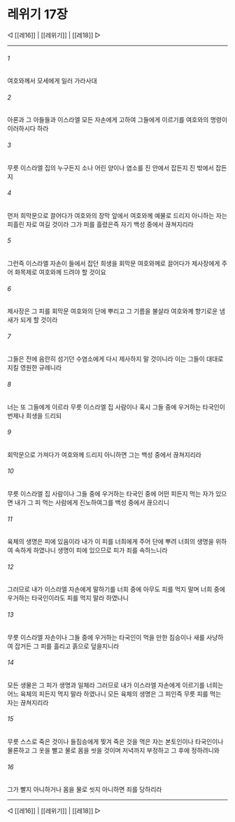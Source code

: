 # 레위기 17장

◁ [[레16]] | [[레위기]] | [[레18]] ▷
***

###### 1
여호와께서 모세에게 일러 가라사대

###### 2
아론과 그 아들들과 이스라엘 모든 자손에게 고하여 그들에게 이르기를 여호와의 명령이 이러하시다 하라

###### 3
무릇 이스라엘 집의 누구든지 소나 어린 양이나 염소를 진 안에서 잡든지 진 밖에서 잡든지

###### 4
먼저 희막문으로 끌어다가 여호와의 장막 앞에서 여호와께 예물로 드리지 아니하는 자는 피흘린 자로 여길 것이라 그가 피를 흘렸은즉 자기 백성 중에서 끊쳐지리라

###### 5
그런즉 이스라엘 자손이 들에서 잡던 희생을 회막문 여호와께로 끌어다가 제사장에게 주어 화목제로 여호와께 드려야 할 것이요

###### 6
제사장은 그 피를 회막문 여호와의 단에 뿌리고 그 기름을 불살라 여호와께 향기로운 냄새가 되게 할 것이라

###### 7
그들은 전에 음란히 섬기던 수염소에게 다시 제사하지 말 것이니라 이는 그들이 대대로 지킬 영원한 규례니라

###### 8
너는 또 그들에게 이르라 무릇 이스라엘 집 사람이나 혹시 그들 중에 우거하는 타국인이 번제나 희생을 드리되

###### 9
회막문으로 가져다가 여호와께 드리지 아니하면 그는 백성 중에서 끊쳐지리라

###### 10
무릇 이스라엘 집 사람이나 그들 중에 우거하는 타국인 중에 어떤 피든지 먹는 자가 있으면 내가 그 피 먹는 사람에게 진노하여그를 백성 중에서 끊으리니

###### 11
육체의 생명은 피에 있음이라 내가 이 피를 너희에게 주어 단에 뿌려 너희의 생명을 위하여 속하게 하였나니 생명이 피에 있으므로 피가 죄를 속하느니라

###### 12
그러므로 내가 이스라엘 자손에게 말하기를 너희 중에 아무도 피를 먹지 말며 너희 중에 우거하는 타국인이라도 피를 먹지 말라 하였나니

###### 13
무릇 이스라엘 자손이나 그들 중에 우거하는 타국인이 먹을 만한 짐승이나 새를 사냥하여 잡거든 그 피를 흘리고 흙으로 덮을지니라

###### 14
모든 생물은 그 피가 생명과 일체라 그러므로 내가 이스라엘 자손에게 이르기를 너희는 어느 육체의 피든지 먹지 말라 하였나니 모든 육체의 생명은 그 피인즉 무릇 피를 먹는 자는 끊쳐지리라

###### 15
무릇 스스로 죽은 것이나 들짐승에게 찢겨 죽은 것을 먹은 자는 본토인이나 타국인이나 물론하고 그 옷을 빨고 물로 몸을 씻을 것이며 저녁까지 부정하고 그 후에 정하려니와

###### 16
그가 빨지 아니하거나 몸을 물로 씻지 아니하면 죄를 당하리라

***
◁ [[레16]] | [[레위기]] | [[레18]] ▷